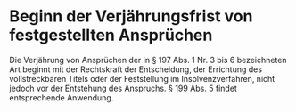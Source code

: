 # Beginn der Verjährungsfrist von festgestellten Ansprüchen

Die Verjährung von Ansprüchen der in § 197 Abs. 1 Nr. 3 bis 6 bezeichneten Art beginnt mit der Rechtskraft der Entscheidung, der Errichtung des vollstreckbaren Titels oder der Feststellung im Insolvenzverfahren, nicht jedoch vor der Entstehung des Anspruchs. § 199 Abs. 5 findet entsprechende Anwendung. 

